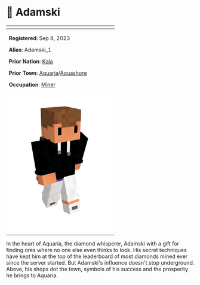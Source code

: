 # 👤 Adamski

<table data-view="cards" data-full-width="false"><thead><tr><th></th></tr></thead><tbody><tr><td><p><strong>Registered:</strong> Sep 8, 2023</p><p><strong>Alias</strong>: Adamski_1</p><p><strong>Prior Nation</strong>: <a href="../nations/absent-nations/kala.md">Kala</a></p><p><strong>Prior Town</strong>: <a href="../towns/finland-region/aquaria.md">Aquaria</a>/<a href="../towns/other-regions/aquashore.md">Aquashore</a></p><p><strong>Occupation</strong>: <a href="../../../additional-guides-and-commands/others/occupations/resource-gatherers.md">Miner</a></p></td></tr><tr><td><img src="../../../.gitbook/assets/image (2).png" alt="" data-size="original"></td></tr></tbody></table>

In the heart of Aquaria, the diamond whisperer, Adamski with a gift for finding ores where no one else even thinks to look. His secret techniques have kept him at the top of the leaderboard of most diamonds mined ever since the server started. But Adamski's influence doesn't stop underground. Above, his shops dot the town, symbols of his success and the prosperity he brings to Aquaria.

